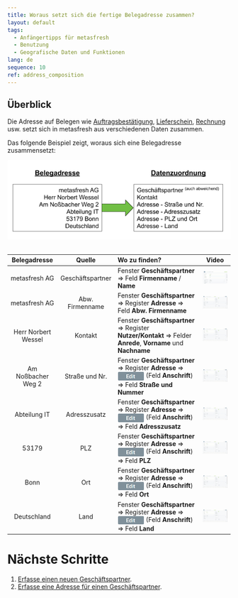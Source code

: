 ```yaml
---
title: Woraus setzt sich die fertige Belegadresse zusammen?
layout: default
tags:
  - Anfängertipps für metasfresh
  - Benutzung
  - Geografische Daten und Funktionen
lang: de
sequence: 10
ref: address_composition
---
```


## Überblick
Die Adresse auf Belegen wie [Auftragsbestätigung](Auftrag_erfassen), [Lieferschein](Zu_Auftrag_Lieferschein_erstellen), [Rechnung](Zu_Auftrag_Rechnung_erstellen) usw. setzt sich in metasfresh aus verschiedenen Daten zusammen.

Das folgende Beispiel zeigt, woraus sich eine Belegadresse zusammensetzt:

![Abb.: Datenzuordnung der Belegadresse](assets/Zusammensetzung_Belegadresse.png)
<br><br>

| Belegadresse | Quelle | Wo zu finden? | Video |
| :---: | :---: | :--- | :---: |
| metasfresh AG | Geschäftspartner | Fenster **Geschäftspartner** &#8658; Feld **Firmenname** / **Name** | <kbd><a href="assets/Zusammensetzung_Belegadresse_GPartner.gif" title="Ansicht vergrößern"><img src="assets/Zusammensetzung_Belegadresse_GPartner.gif" alt="GIF: Firmennamen / Geschäftspartnernamen erfassen" style="width:200px"></a></kbd> |
| metasfresh AG | Abw. Firmenname | Fenster **Geschäftspartner** &#8658; Register **Adresse** &#8658; Feld **Abw. Firmenname** | <kbd><a href="assets/Zusammensetzung_Belegadresse_Abw.Firmenname.gif" title="Ansicht vergrößern"><img src="assets/Zusammensetzung_Belegadresse_Abw.Firmenname.gif" alt="GIF: Abweichenden Firmennamen erfassen" style="width:200px"></a></kbd> |
| Herr Norbert Wessel | Kontakt | Fenster **Geschäftspartner** &#8658; Register **Nutzer/Kontakt** &#8658; Felder **Anrede**, **Vorname** und **Nachname** | <kbd><a href="assets/Zusammensetzung_Belegadresse_Kontakt.gif" title="Ansicht vergrößern"><img src="assets/Zusammensetzung_Belegadresse_Kontakt.gif" alt="GIF: Nutzer / Kontakt erfassen" style="width:200px"></a></kbd> |
| Am Noßbacher Weg 2 | Straße und Nr. | Fenster **Geschäftspartner** &#8658; Register **Adresse** &#8658; <img src="assets/Edit_address_button.png" alt="Anschrift erfassen - Edit-Button" style="width:60px; vertical-align: middle;"> (Feld **Anschrift**) &#8658; Feld **Straße und Nummer** | <kbd><a href="assets/Zusammensetzung_Belegadresse_Anschrift.gif" title="Ansicht vergrößern"><img src="assets/Zusammensetzung_Belegadresse_Anschrift.gif" alt="GIF: Anschrift erfassen" style="width:200px"></a></kbd> |
| Abteilung IT | Adresszusatz | Fenster **Geschäftspartner** &#8658; Register **Adresse** &#8658; <img src="assets/Edit_address_button.png" alt="Anschrift erfassen - Edit-Button" style="width:60px; vertical-align: middle;"> (Feld **Anschrift**) &#8658; Feld **Adresszusatz** | <kbd><a href="assets/Zusammensetzung_Belegadresse_Anschrift.gif" title="Ansicht vergrößern"><img src="assets/Zusammensetzung_Belegadresse_Anschrift.gif" alt="GIF: Anschrift erfassen" style="width:200px"></a></kbd> |
| 53179 | PLZ | Fenster **Geschäftspartner** &#8658; Register **Adresse** &#8658; <img src="assets/Edit_address_button.png" alt="Anschrift erfassen - Edit-Button" style="width:60px; vertical-align: middle;"> (Feld **Anschrift**) &#8658; Feld **PLZ** | <kbd><a href="assets/Zusammensetzung_Belegadresse_Anschrift.gif" title="Ansicht vergrößern"><img src="assets/Zusammensetzung_Belegadresse_Anschrift.gif" alt="GIF: Anschrift erfassen" style="width:200px"></a></kbd> |
| Bonn | Ort | Fenster **Geschäftspartner** &#8658; Register **Adresse** &#8658; <img src="assets/Edit_address_button.png" alt="Anschrift erfassen - Edit-Button" style="width:60px; vertical-align: middle;"> (Feld **Anschrift**) &#8658; Feld **Ort** | <kbd><a href="assets/Zusammensetzung_Belegadresse_Anschrift.gif" title="Ansicht vergrößern"><img src="assets/Zusammensetzung_Belegadresse_Anschrift.gif" alt="GIF: Anschrift erfassen" style="width:200px"></a></kbd> |
| Deutschland | Land | Fenster **Geschäftspartner** &#8658; Register **Adresse** &#8658; <img src="assets/Edit_address_button.png" alt="Anschrift erfassen - Edit-Button" style="width:60px; vertical-align: middle;"> (Feld **Anschrift**) &#8658; Feld **Land** | <kbd><a href="assets/Zusammensetzung_Belegadresse_Anschrift.gif" title="Ansicht vergrößern"><img src="assets/Zusammensetzung_Belegadresse_Anschrift.gif" alt="GIF: Anschrift erfassen" style="width:200px"></a></kbd> |

# Nächste Schritte
1. [Erfasse einen neuen Geschäftspartner](Neuer_Geschaeftspartner).
1. [Erfasse eine Adresse für einen Geschäftspartner](Adresse_erfassen_Tab).

